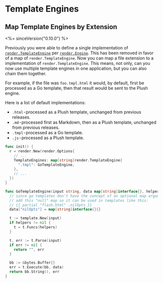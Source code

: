 # Template Engines

## Map Template Engines by Extension
<%= sinceVersion("0.10.0") %>

Previously you were able to define a single implementation of [`render.TemplateEngine`](https://godoc.org/github.com/gobuffalo/buffalo/render#TemplateEngine) per [`render.Engine`](https://godoc.org/github.com/gobuffalo/buffalo/render#Engine). This has been removed in favor of a map of `render.TemplateEngine`. Now you can map a file extension to a implementation of `render.TemplateEngine`. This means, not only, can you now use multiple template engines in one application, but you can also chain them together.

For example, if the file was `foo.tmpl.html` it would, by default, first be processed as a Go template, then that result would be sent to the Plush engine.

Here is a list of default implementations:

* `.html` - processed as a Plush template, unchanged from previous releases.
* `.md` - processed first as Markdown, then as a Plush template, unchanged from previous releases.
* `.tmpl` - processed as a Go template.
* `.js` - processed as a Plush template.

```go
func init() {
  r = render.New(render.Options{
    // ...
    TemplateEngines: map[string]render.TemplateEngine{
      ".tmpl": GoTemplateEngine,
    },
    // ...
  })
}

func GoTemplateEngine(input string, data map[string]interface{}, helpers map[string]interface{}) (string, error) {
  // since go templates don't have the concept of an optional map argument like Plush does
  // add this "null" map so it can be used in templates like this:
  // {{ partial "flash.html" .nilOpts }}
  data["nilOpts"] = map[string]interface{}{}

  t := template.New(input)
  if helpers != nil {
    t = t.Funcs(helpers)
  }

  t, err := t.Parse(input)
  if err != nil {
    return "", err
  }

  bb := &bytes.Buffer{}
  err = t.Execute(bb, data)
  return bb.String(), err
}
```

